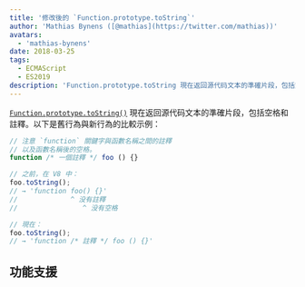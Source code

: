 ```yaml
---
title: '修改後的 `Function.prototype.toString`'
author: 'Mathias Bynens ([@mathias](https://twitter.com/mathias))'
avatars:
  - 'mathias-bynens'
date: 2018-03-25
tags:
  - ECMAScript
  - ES2019
description: 'Function.prototype.toString 現在返回源代码文本的準確片段，包括空格和註釋。'
---
```

[`Function.prototype.toString()`](https://tc39.es/Function-prototype-toString-revision/) 現在返回源代码文本的準確片段，包括空格和註釋。以下是舊行為與新行為的比較示例：

<!--truncate-->
```js
// 注意 `function` 關鍵字與函數名稱之間的註釋
// 以及函數名稱後的空格。
function /* 一個註釋 */ foo () {}

// 之前，在 V8 中：
foo.toString();
// → 'function foo() {}'
//             ^ 没有註釋
//                ^ 没有空格

// 現在：
foo.toString();
// → 'function /* 註釋 */ foo () {}'
```

## 功能支援

<feature-support chrome="66 /blog/v8-release-66#function-tostring"
                 firefox="yes"
                 safari="no"
                 nodejs="8"
                 babel="no"></feature-support>
